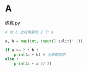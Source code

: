 # A

练练 py

```py
# 吃 b 之后需要吃 2 个 a

a, b = map(int, input().split(' '))

if a >= 2 * b :
    print(a + b) # 全部都能吃
else :
    print(a + a // 2)
    
 
```


